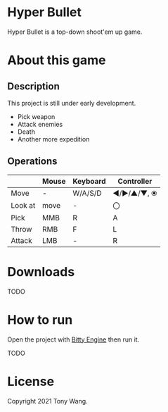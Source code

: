 # Hyper Bullet

Hyper Bullet is a top-down shoot'em up game.

# About this game

## Description

This project is still under early development.

* Pick weapon
* Attack enemies
* Death
* Another more expedition

## Operations

| | Mouse | Keyboard | Controller |
|---|---|---|---|
| Move | - | W/A/S/D | ◄/►/▲/▼, ⦿ |
| Look at | move | - | 〇 |
| Pick | MMB | R | A |
| Throw | RMB | F | L |
| Attack | LMB | - | R |

# Downloads

TODO

# How to run

Open the project with [Bitty Engine](https://paladin-t.github.io/bitty/) then run it.

TODO

# License

Copyright 2021 Tony Wang.
